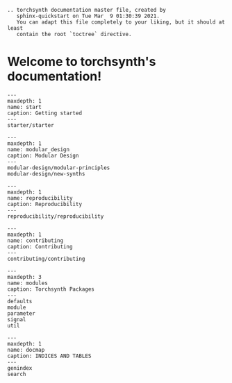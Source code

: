 ```{eval-rst}
.. torchsynth documentation master file, created by
   sphinx-quickstart on Tue Mar  9 01:30:39 2021.
   You can adapt this file completely to your liking, but it should at least
   contain the root `toctree` directive.
```



# Welcome to torchsynth's documentation!


```{toctree}
---
maxdepth: 1
name: start
caption: Getting started
---
starter/starter
```


```{toctree}
---
maxdepth: 1
name: modular_design
caption: Modular Design
---
modular-design/modular-principles
modular-design/new-synths
```


```{toctree}
---
maxdepth: 1
name: reproducibility
caption: Reproducibility
---
reproducibility/reproducibility
```


```{toctree}
---
maxdepth: 1
name: contributing
caption: Contributing
---
contributing/contributing
```


```{toctree}
---
maxdepth: 3
name: modules
caption: Torchsynth Packages
---
defaults
module
parameter
signal
util
```


```{toctree}
---
maxdepth: 1
name: docmap
caption: INDICES AND TABLES
---
genindex
search
```
